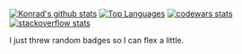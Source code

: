 [![Konrad's github stats][stats img]][profile url]
[![Top Languages][langs img]][profile url]
[![codewars stats][codewars img]][codewars url]
[![stackoverflow stats][stackoverflow img]][stackoverflow url]

I just threw random badges so I can flex a little.

[profile url]: https://github.com/KonradLinkowski

[stats img]: https://github-readme-stats.vercel.app/api?username=KonradLinkowski&show_icons=true&bg_color=0000&text_color=2f80ed&count_private=true&include_all_commits=true

[langs img]: https://github-readme-stats.vercel.app/api/top-langs/?username=anuraghazra&layout=compact&bg_color=0000&text_color=2f80ed

[codewars img]: https://www.codewars.com/users/KonradLinkowski/badges/large
[codewars url]: https://www.codewars.com/users/KonradLinkowski

[stackoverflow img]: https://stackoverflow.com/users/flair/5089567.png
[stackoverflow url]: https://stackoverflow.com/users/5089567/konrad-linkowski
